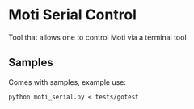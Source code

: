 # Moti Serial Control

Tool that allows one to control Moti via a terminal tool

## Samples

Comes with samples, example use:

    python moti_serial.py < tests/gotest
